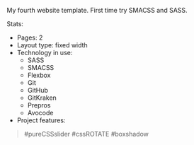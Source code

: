 My fourth website template. First time try SMACSS and SASS. 

Stats:
* Pages: 2
* Layout type: fixed width
* Technology in use:
	+ SASS
	+ SMACSS
	+ Flexbox
	+ Git
	+ GitHub
	+ GitKraken
	+ Prepros
	+ Avocode
* Project features:
>#pureCSSslider #cssROTATE #boxshadow